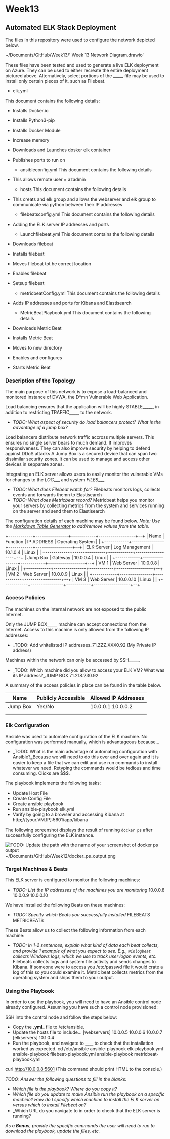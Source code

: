 # Week13

## Automated ELK Stack Deployment

The files in this repository were used to configure the network depicted below.

~/Documents/GitHub/Week13/'
Week 13 Network Diagram.drawio'

These files have been tested and used to generate a live ELK deployment on Azure. They can be used to either recreate the entire deployment pictured above. Alternatively, select portions of the _____ file may be used to install only certain pieces of it, such as Filebeat.

  - elk.yml

This document contains the following details:
- Installs Docker.io
- Installs Python3-pip
- Installs Docker Module
- Increase memory
- Downloads and Launches dosker elk container
- Publishes ports to run on

  - ansibleconfig.yml
This document contains the following details
- This allows remote user = azadmin

  - hosts
This document contains the following details
- This creats and elk group and allows the webserver and elk group to communicate via python between their IP addresses

  - filebeatsconfig.yml
This document contains the following details
- Adding the ELK server IP addresses and ports

  - Launchfilebeat.yml
This document contains the following details
- Downloads filebeat
- Installs filebeat
- Moves filebeat tot he correct location
- Enables filebeat
- Setsup filebeat

  - metricbeatConfig.yml
This document contains the following details
- Adds IP addresses and ports for Kibana and Elastisearch

  - MetricBeatPlaybook.yml
This document contains the following details
- Downloads Metric Beat
- Installs Metric Beat
- Moves to new directory
- Enables and configures
- Starts Metric Beat

### Description of the Topology

The main purpose of this network is to expose a load-balanced and monitored instance of DVWA, the D*mn Vulnerable Web Application.

Load balancing ensures that the application will be highly STABLE_____, in addition to restricting TRAFFIC_____ to the network.
- _TODO: What aspect of security do load balancers protect? What is the advantage of a jump box?_

Load balancers distribute network traffic accross multiple servers. This ensures no single server bears to much demand. It improves responsiveness. They can also improve security by helping to defend against DDoS attacks
A Jump Box is a secured device that can span two dissimilar security zones. It can be used to manage and access other devices in sepparate zones. 


Integrating an ELK server allows users to easily monitor the vulnerable VMs for changes to the _LOG____ and system _FILES____.
- _TODO: What does Filebeat watch for?_ Filebeats monitors logs, collects events and forwards themn to Elastisearch
- _TODO: What does Metricbeat record?_ Metricbeat helps you monitor your servers by collecting metrics from the system and services running on the server and send them to Elastisearch

The configuration details of each machine may be found below.
_Note: Use the [Markdown Table Generator](http://www.tablesgenerator.com/markdown_tables) to add/remove values from the table_.

+------------+----------------+------------+------------------+--+
| Name       | Function       | IP ADDRESS | Operating System |  |
+------------+----------------+------------+------------------+--+
| ELK-Server | Log Management | 10.1.0.4   | Linux            |  |
+------------+----------------+------------+------------------+--+
| Jump Box   | Gateway        | 10.0.0.4   | Linux            |  |
+------------+----------------+------------+------------------+--+
| VM 1       | Web Server     | 10.0.0.8   | Linux            |  |
+------------+----------------+------------+------------------+--+
| VM 2       | Web Server     | 10.0.0.9   | Linux            |  |
+------------+----------------+------------+------------------+--+
| VM 3       | Web Server     | 10.0.0.10  | Linux            |  |
+------------+----------------+------------+------------------+--+

### Access Policies

The machines on the internal network are not exposed to the public Internet. 

Only the JUMP BOX_____ machine can accept connections from the Internet. Access to this machine is only allowed from the following IP addresses:
- _TODO: Add whitelisted IP addresses_71.ZZZ.XXX0.92 (My Private IP address)

Machines within the network can only be accessed by SSH_____.
- _TODO: Which machine did you allow to access your ELK VM? What was its IP address?_JUMP BOX 71.218.230.92

A summary of the access policies in place can be found in the table below.

| Name     | Publicly Accessible | Allowed IP Addresses |
|----------|---------------------|----------------------|
| Jump Box | Yes/No              | 10.0.0.1 10.0.0.2    |
|          |                     |                      |
|          |                     |                      |

### Elk Configuration

Ansible was used to automate configuration of the ELK machine. No configuration was performed manually, which is advantageous because...
- _TODO: What is the main advantage of automating configuration with Ansible?_Because we will need to do this over and over again and it is easier to keep a file that we can edit and use run commands to install whatever we need. Retyping the commands would be tedious and time consuming. Clicks are $$$.


The playbook implements the following tasks:
- Update Host File
- Create Config File
- Create ansible playbook
- Run ansible-playbook elk.yml
- Varify by going to a browser and accessing Kibana at http;//[your.VM.IP]:5601/app/kibana

The following screenshot displays the result of running `docker ps` after successfully configuring the ELK instance.

![TODO: Update the path with the name of your screenshot of docker ps output](Images/docker_ps_output.png)
~/Documents/GitHub/Week12/docker_ps_output.png

### Target Machines & Beats
This ELK server is configured to monitor the following machines:
- _TODO: List the IP addresses of the machines you are monitoring_
10.0.0.8
10.0.0.9
10.0.0.10

We have installed the following Beats on these machines:
- _TODO: Specify which Beats you successfully installed_
FILEBEATS 
METRICBEATS

These Beats allow us to collect the following information from each machine:
- _TODO: In 1-2 sentences, explain what kind of data each beat collects, and provide 1 example of what you expect to see. E.g., `Winlogbeat` collects Windows logs, which we use to track user logon events, etc._
Filebeats collects logs and system file activity and sends changes to Kibana. If someone were to access you /etc/passwd file it would crate a log of this so you could examine it. Metric beat collects metrics from the operating system and ships them to your output.
### Using the Playbook
In order to use the playbook, you will need to have an Ansible control node already configured. Assuming you have such a control node provisioned: 

SSH into the control node and follow the steps below:
- Copy the __.yml___ file to /etc/ansible.
- Update the hosts file to include...
[webservers]
    10.0.0.5
    10.0.0.6
    10.0.0.7
   [elkservers]
    10.1.0.4
- Run the playbook, and navigate to ____ to check that the installation worked as expected.
cd /etc/ansible
ansible-playbook elk-playbook.yml
ansible-playbook filebeat-playbook.yml
ansible-playbook metricbeat-playbook.yml

curl http://10.0.0.8:5601 (This command should print HTML to the console.)

_TODO: Answer the following questions to fill in the blanks:_
- _Which file is the playbook? Where do you copy it?_
- _Which file do you update to make Ansible run the playbook on a specific machine? How do I specify which machine to install the ELK server on versus which to install Filebeat on?_
- _Which URL do you navigate to in order to check that the ELK server is running?

_As a **Bonus**, provide the specific commands the user will need to run to download the playbook, update the files, etc._
